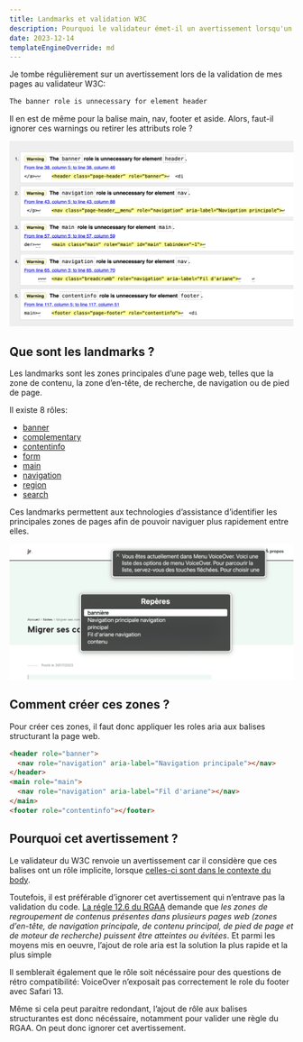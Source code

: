 ```yaml
---
title: Landmarks et validation W3C
description: Pourquoi le validateur émet-il un avertissement lorsqu'un header a un role banner ?
date: 2023-12-14
templateEngineOverride: md
---
```


Je tombe régulièrement sur un avertissement lors de la validation de mes pages au validateur W3C:

```html
The banner role is unnecessary for element header
```

Il en est de même pour la balise main, nav, footer et aside. Alors, faut-il ignorer ces warnings ou retirer les attributs role ?

![Erreurs émises par le validateur du W3C, de type The main role is unnecessary for element main](w3cwarnings.png)

## Que sont les landmarks ?

Les landmarks sont les zones principales d’une page web, telles que la zone de contenu, la zone d’en-tête, de recherche, de navigation ou de pied de page.

Il existe 8 rôles:

- [banner](https://w3c.github.io/aria/#banner)
- [complementary](https://w3c.github.io/aria/#complementary)
- [contentinfo](https://w3c.github.io/aria/#contentinfo)
- [form](https://w3c.github.io/aria/#form)
- [main](https://w3c.github.io/aria/#main)
- [navigation](https://w3c.github.io/aria/#navigation)
- [region](https://w3c.github.io/aria/#region)
- [search](https://w3c.github.io/aria/#search)

Ces landmarks permettent aux technologies d’assistance d’identifier les principales zones de pages afin de pouvoir naviguer plus rapidement entre elles.

![Exemple des zones de pages avec le rotor de VoiceOver](landmarks.png)

## Comment créer ces zones ?

Pour créer ces zones, il faut donc appliquer les roles aria aux balises structurant la page web.

```html
<header role="banner">
  <nav role="navigation" aria-label="Navigation principale"></nav>
</header>
<main role="main">
  <nav role="navigation" aria-label="Fil d'ariane"></nav>
</main>
<footer role="contentinfo"></footer>
```

## Pourquoi cet avertissement ?

Le validateur du W3C renvoie un avertissement car il considère que ces balises ont un rôle implicite, lorsque [celles-ci sont dans le contexte du body](https://www.w3.org/WAI/ARIA/apg/patterns/landmarks/examples/HTML5.html).

Toutefois, il est préférable d’ignorer cet avertissement qui n’entrave pas la validation du code. [La régle 12.6 du RGAA](https://accessibilite.numerique.gouv.fr/methode/criteres-et-tests/#12.6) demande que _les zones de regroupement de contenus présentes dans plusieurs pages web (zones d’en-tête, de navigation principale, de contenu principal, de pied de page et de moteur de recherche) puissent être atteintes ou évitées_. Et parmi les moyens mis en oeuvre, l’ajout de role aria est la solution la plus rapide et la plus simple

Il semblerait également que le rôle soit nécéssaire pour des questions de rétro compatibilité: VoiceOver n’exposait pas correctement le role du footer avec Safari 13.

Même si cela peut paraitre redondant, l’ajout de rôle aux balises structurantes est donc nécéssaire, notamment pour valider une règle du RGAA. On peut donc ignorer cet avertissement.
